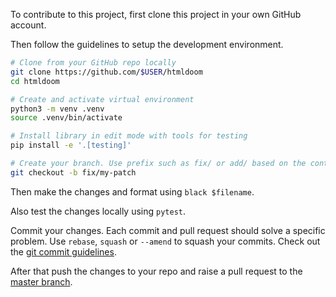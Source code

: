 To contribute to this project, first clone this project in your own GitHub account.

Then follow the guidelines to setup the development environment.

```bash
# Clone from your GitHub repo locally
git clone https://github.com/$USER/htmldoom
cd htmldoom

# Create and activate virtual environment
python3 -m venv .venv
source .venv/bin/activate

# Install library in edit mode with tools for testing
pip install -e '.[testing]'

# Create your branch. Use prefix such as fix/ or add/ based on the contribution type. e.g.
git checkout -b fix/my-patch
```

Then make the changes and format using `black $filename`.

Also test the changes locally using `pytest`.

Commit your changes. Each commit and pull request should solve a specific problem. Use `rebase`, `squash` or `--amend` to squash your commits.
 Check out the [git commit guidelines](https://chris.beams.io/posts/git-commit/).

After that push the changes to your repo and raise a pull request to the [master branch](https://github.com/sayanarijit/htmldoom/tree/master).
